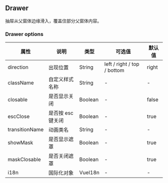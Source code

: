 ## Drawer

抽屉从父窗体边缘滑入，覆盖住部分父窗体内容。

### Drawer options

属性 | 说明 | 类型 | 可选值 | 默认值
--- | --- | --- | --- | ---
direction | 出现位置 | String | left / right / top / bottom | right
className | 自定义样式名称 | String | - | -
closable | 是否显示关闭 | Boolean | - | false
escClose | 是否按 esc 键关闭 | Boolean | - | true
transitionName | 动画类名 | String | - | -
showMask | 是否显示遮罩 | Boolean | - | true
maskClosable | 是否关闭遮罩 | Boolean | - | true
i18n | 国际化对象 | VueI18n | - | -